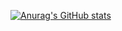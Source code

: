 [![Anurag's GitHub stats](https://github-readme-stats.vercel.app/api?username=MartinLeblancs)](https://github.com/anuraghazra/github-readme-stats)
